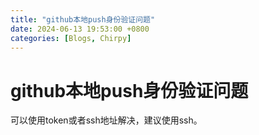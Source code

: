 ```yaml
---
title: "github本地push身份验证问题"
date: 2024-06-13 19:53:00 +0800
categories: [Blogs, Chirpy]
---
```


# github本地push身份验证问题
可以使用token或者ssh地址解决，建议使用ssh。